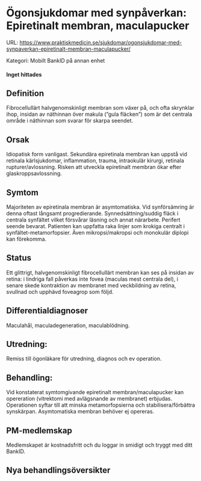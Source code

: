 # Ögonsjukdomar med synpåverkan: Epiretinalt membran, maculapucker

URL: https://www.praktiskmedicin.se/sjukdomar/ogonsjukdomar-med-synpaverkan-epiretinalt-membran-maculapucker/



Kategori: Mobilt BankID på annan enhet

#### Inget hittades

## Definition

Fibrocellullärt halvgenomskinligt membran som växer på, och ofta skrynklar ihop, insidan av näthinnan över makula (”gula fläcken”) som är det centrala område i näthinnan som svarar för skarpa seendet.

## Orsak

Idiopatisk form vanligast. Sekundära epiretinala membran kan uppstå vid retinala kärlsjukdomar, inflammation, trauma, intraokulär kirurgi, retinala rupturer/avlossning. Risken att utveckla epiretinalt membran ökar efter glaskroppsavlossning.

## Symtom

Majoriteten av epiretinala membran är asymtomatiska. Vid synförsämring är denna oftast långsamt progredierande. Synnedsättning/suddig fläck i centrala synfältet vilket försvårar läsning och annat närarbete. Perifert seende bevarat. Patienten kan uppfatta raka linjer som krokiga centralt i synfältet-metamorfopsier. Även mikropsi/makropsi och monokulär diplopi kan förekomma.

## Status

Ett glittrigt, halvgenomskinligt fibrocellullärt membran kan ses på insidan av retina: i lindriga fall påverkas inte fovea (maculas mest centrala del), i senare skede kontraktion av membranet med veckbildning av retina, svullnad och upphävd foveagrop som följd.

## Differentialdiagnoser

Maculahål, maculadegeneration, maculablödning.

## Utredning:

Remiss till ögonläkare för utredning, diagnos och ev operation.

## Behandling:

Vid konstaterat symtomgivande epiretinalt membran/maculapucker kan opereration (vitrektomi med avlägsnande av membranet) erbjudas. Operationen syftar till att minska metamorfopsierna och stabilisera/förbättra synskärpan. Asymtomatiska membran behöver ej opereras.

## PM-medlemskap

Medlemskapet är kostnadsfritt och du loggar in smidigt och tryggt med ditt BankID.

## Nya behandlingsöversikter

